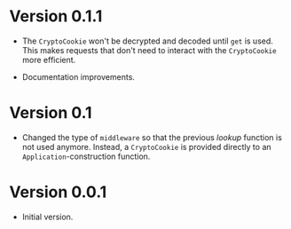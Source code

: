 # Version 0.1.1

* The `CryptoCookie` won't be decrypted and decoded until `get` is
  used. This makes requests that don't need to interact with the
  `CryptoCookie` more efficient.

* Documentation improvements.


# Version 0.1

* Changed the type of `middleware` so that the previous *lookup*
  function is not used anymore. Instead, a `CryptoCookie` is
  provided directly to an `Application`-construction function.


# Version 0.0.1

* Initial version.
